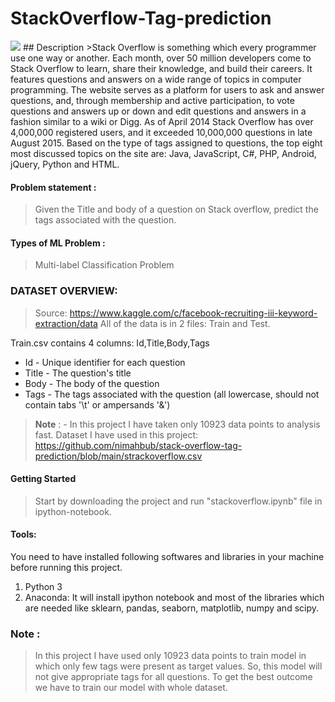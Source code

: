 # StackOverflow-Tag-prediction
<img src = 'https://github.com/nimahbub/stack-overflow-tag-prediction/blob/main/images/stackoverflow.png'>
## Description
>Stack Overflow is something which every programmer use one way or another. Each month, over 50 million developers come to Stack Overflow to learn, share their knowledge, and build their careers. It features questions and answers on a wide range of topics in computer programming. The website serves as a platform for users to ask and answer questions, and, through membership and active participation, to vote questions and answers up or down and edit questions and answers in a fashion similar to a wiki or Digg. As of April 2014 Stack Overflow has over 4,000,000 registered users, and it exceeded 10,000,000 questions in late August 2015. Based on the type of tags assigned to questions, the top eight most discussed topics on the site are: Java, JavaScript, C#, PHP, Android, jQuery, Python and HTML.


#### Problem statement :
>Given the Title and body of a question on Stack overflow, predict the tags associated with the question.

#### Types of ML Problem :
> Multi-label Classification Problem


### DATASET  OVERVIEW:
> Source: https://www.kaggle.com/c/facebook-recruiting-iii-keyword-extraction/data
All of the data is in 2 files: Train and Test.

Train.csv contains 4 columns: Id,Title,Body,Tags

- Id - Unique identifier for each question
- Title - The question's title
- Body - The body of the question
- Tags - The tags associated with the question (all lowercase, should not contain tabs '\t' or ampersands '&')

> **Note** : - In this project I have taken only 10923 data points to analysis fast. Dataset I have used in this project: https://github.com/nimahbub/stack-overflow-tag-prediction/blob/main/strackoverflow.csv


#### Getting Started
> Start by downloading the project and run "stackoverflow.ipynb" file in ipython-notebook.

#### Tools:
You need to have installed following softwares and libraries in your machine before running this project.

1. Python 3
2. Anaconda: It will install ipython notebook and most of the libraries which are needed like sklearn, pandas, seaborn, matplotlib, numpy and scipy.


### Note :
> In this project I have used only  10923 data points to train model in which only few tags were present as target values. So, this model will not give appropriate tags for all questions. To get the best outcome we have to train our model with whole dataset. 





   
